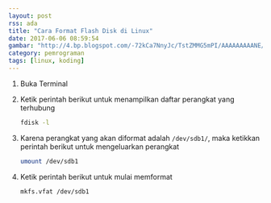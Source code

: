 ```yaml
---
layout: post
rss: ada
title: "Cara Format Flash Disk di Linux"
date: 2017-06-06 08:59:54
gambar: "http://4.bp.blogspot.com/-72kCa7NnyJc/TstZMMG5mPI/AAAAAAAAANE/9Xk4TRPfACE/s1200/wiqzr5.jpg"
category: pemrograman
tags: [linux, koding]
---
```


1. Buka Terminal

2. Ketik perintah berikut untuk menampilkan daftar perangkat yang terhubung

    ```bash
    fdisk -l
    ```

3. Karena perangkat yang akan diformat adalah `/dev/sdb1/`, maka ketikkan perintah berikut untuk mengeluarkan perangkat

    ```bash
    umount /dev/sdb1
    ```

4. Ketik perintah berikut untuk mulai memformat

    ```bash
    mkfs.vfat /dev/sdb1
    ```